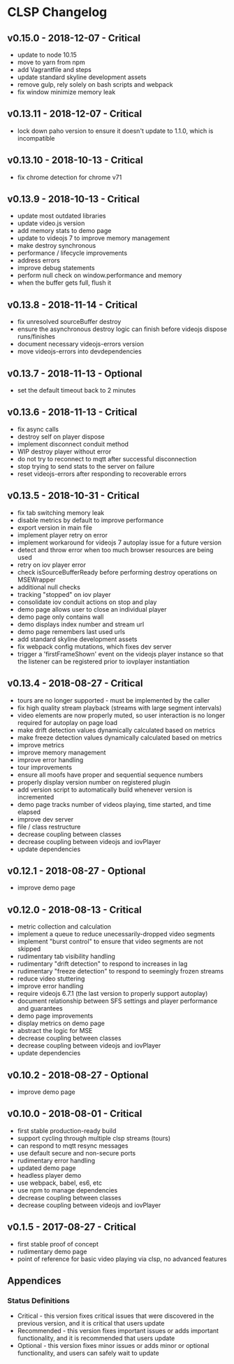 
# CLSP Changelog

## v0.15.0 - 2018-12-07 - Critical

* update to node 10.15
* move to yarn from npm
* add Vagrantfile and steps
* update standard skyline development assets
* remove gulp, rely solely on bash scripts and webpack
* fix window minimize memory leak


## v0.13.11 - 2018-12-07 - Critical

* lock down paho version to ensure it doesn't update to 1.1.0, which is incompatible


## v0.13.10 - 2018-10-13 - Critical

* fix chrome detection for chrome v71


## v0.13.9 - 2018-10-13 - Critical

* update most outdated libraries
* update video.js version
* add memory stats to demo page
* update to videojs 7 to improve memory management
* make destroy synchronous
* performance / lifecycle improvements
* address errors
* improve debug statements
* perform null check on window.performance and memory
* when the buffer gets full, flush it


## v0.13.8 - 2018-11-14 - Critical

* fix unresolved sourceBuffer destroy
* ensure the asynchronous destroy logic can finish before videojs dispose runs/finishes
* document necessary videojs-errors version
* move videojs-errors into devdependencies


## v0.13.7 - 2018-11-13 - Optional

* set the default timeout back to 2 minutes


## v0.13.6 - 2018-11-13 - Critical

* fix async calls
* destroy self on player dispose
* implement disconnect conduit method
* WIP destroy player without error
* do not try to reconnect to mqtt after successful disconnection
* stop trying to send stats to the server on failure
* reset videojs-errors after responding to recoverable errors


## v0.13.5 - 2018-10-31 - Critical

* fix tab switching memory leak
* disable metrics by default to improve performance
* export version in main file
* implement player retry on error
* implement workaround for videojs 7 autoplay issue for a future version
* detect and throw error when too much browser resources are being used
* retry on iov player error
* check isSourceBufferReady before performing destroy operations on MSEWrapper
* additional null checks
* tracking "stopped" on iov player
* consolidate iov conduit actions on stop and play
* demo page allows user to close an individual player
* demo page only contains wall
* demo displays index number and stream url
* demo page remembers last used urls
* add standard skyline development assets
* fix webpack config mutations, which fixes dev server
* trigger a 'firstFrameShown' event on the videojs player instance so that the listener can be registered prior to iovplayer instantiation


## v0.13.4 - 2018-08-27 - Critical

* tours are no longer supported - must be implemented by the caller
* fix high quality stream playback (streams with large segment intervals)
* video elements are now properly muted, so user interaction is no longer required for autoplay on page load
* make drift detection values dynamically calculated based on metrics
* make freeze detection values dynamically calculated based on metrics
* improve metrics
* improve memory management
* improve error handling
* tour improvements
* ensure all moofs have proper and sequential sequence numbers
* properly display version number on registered plugin
* add version script to automatically build whenever version is incremented
* demo page tracks number of videos playing, time started, and time elapsed
* improve dev server
* file / class restructure
* decrease coupling between classes
* decrease coupling between videojs and iovPlayer
* update dependencies


## v0.12.1 - 2018-08-27 - Optional

* improve demo page


## v0.12.0 - 2018-08-13 - Critical

* metric collection and calculation
* implement a queue to reduce unecessarily-dropped video segments
* implement "burst control" to ensure that video segments are not skipped
* rudimentary tab visibility handling
* rudimentary "drift detection" to respond to increases in lag
* rudimentary "freeze detection" to respond to seemingly frozen streams
* reduce video stuttering
* improve error handling
* require videojs 6.7.1 (the last version to properly support autoplay)
* document relationship between SFS settings and player performance and guarantees
* demo page improvements
* display metrics on demo page
* abstract the logic for MSE
* decrease coupling between classes
* decrease coupling between videojs and iovPlayer
* update dependencies


## v0.10.2 - 2018-08-27 - Optional

* improve demo page


## v0.10.0 - 2018-08-01 - Critical

* first stable production-ready build
* support cycling through multiple clsp streams (tours)
* can respond to mqtt resync messages
* use default secure and non-secure ports
* rudimentary error handling
* updated demo page
* headless player demo
* use webpack, babel, es6, etc
* use npm to manage dependencies
* decrease coupling between classes
* decrease coupling between videojs and iovPlayer


## v0.1.5 - 2017-08-27 - Critical

* first stable proof of concept
* rudimentary demo page
* point of reference for basic video playing via clsp, no advanced features


## Appendices

### Status Definitions

* Critical - this version fixes critical issues that were discovered in the previous version, and it is critical that users update
* Recommended - this version fixes important issues or adds important functionality, and it is recommended that users update
* Optional - this version fixes minor issues or adds minor or optional functionality, and users can safely wait to update
